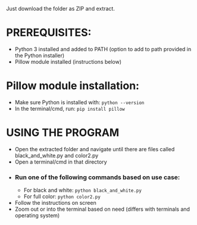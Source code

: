 Just download the folder as ZIP and extract. 

# PREREQUISITES:
* Python 3 installed and added to PATH (option to add to path provided in the Python installer)
* Pillow module installed (instructions below)

# Pillow module installation:
* Make sure Python is installed with: `python --version`
* In the terminal/cmd, run:
`pip install pillow`

# USING THE PROGRAM
* Open the extracted folder and navigate until there are files called black_and_white.py and color2.py
* Open a terminal/cmd in that directory
* ### Run one of the following commands based on use case:
    * For black and white: `python black_and_white.py`
    * For full color: `python color2.py`
* Follow the instructions on screen
* Zoom out or into the terminal based on need (differs with terminals and operating system)
